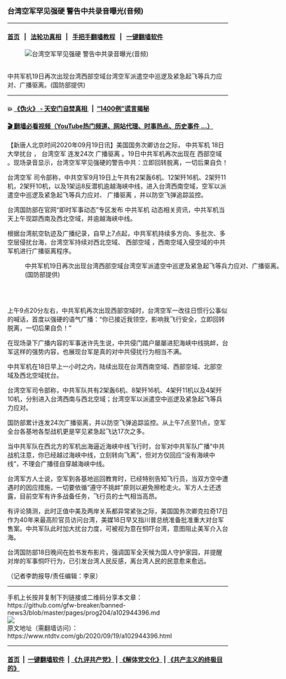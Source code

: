 ### 台湾空军罕见强硬 警告中共录音曝光(音频)
------------------------

#### [首页](https://github.com/gfw-breaker/banned-news3/blob/master/README.md) &nbsp;&nbsp;|&nbsp;&nbsp; [法轮功真相](https://github.com/begood0513/basic/blob/master/README.md)  &nbsp;&nbsp;|&nbsp;&nbsp; [手把手翻墙教程](https://github.com/gfw-breaker/guides/wiki)  &nbsp;&nbsp;|&nbsp;&nbsp; [一键翻墙软件](https://github.com/gfw-breaker/nogfw/blob/master/README.md)  



<div><div class="featured_image">
 <figure>
  <img alt="台湾空军罕见强硬 警告中共录音曝光(音频)" src="https://i.ntdtv.com/assets/uploads/2020/09/a36cab00-fa35-11ea-8dff-35939352fbe6-800x450.jpg"/>
 </figure><br/>
 <span class="caption">
  中共军机19日再次出现台湾西部空域台湾空军派遣空中巡逻及紧急起飞等兵力应对、广播驱离。(国防部提供)
 </span>
</div>
</div><hr/>

#### 💥 [《伪火》 - 天安门自焚真相 ](http://158.247.195.190:10000/videos/blog/weihuo.html)&nbsp; |&nbsp; [“1400例”谎言揭秘  ](http://158.247.195.190:10000/videos/blog/jiexi1400.html)

#### [ 🎬  翻墙必看视频（YouTube热门频道、网站代理、时事热点、历史事件 ...）](https://github.com/gfw-breaker/links/blob/master/banned.md)

<div><div class="post_content" itemprop="articleBody">
 <p>
  【新唐人北京时间2020年09月19日讯】美国国务次卿访台之际，
  <ok href="https://www.ntdtv.com/gb/中共军机.htm">
   中共军机
  </ok>
  18日
  <ok href="https://www.ntdtv.com/gb/大举扰台.htm">
   大举扰台
  </ok>
  ，
  <ok href="https://www.ntdtv.com/gb/台湾空军.htm">
   台湾空军
  </ok>
  连发24次
  <ok href="https://www.ntdtv.com/gb/广播驱离.htm">
   广播驱离
  </ok>
  。19日中共军机再次出现在
  <ok href="https://www.ntdtv.com/gb/西部空域.htm">
   西部空域
  </ok>
  。现场录音显示，台湾空军罕见强硬的警告中共：立即回转脱离，一切后果自负！
 </p>
 <p>
  <ok href="https://www.ntdtv.com/gb/台湾空军.htm">
   台湾空军
  </ok>
  司令部称，中共空军9月19日上午共有2架轰6机、12架歼16机、2架歼11机，2架歼10机，以及1架运8反潜机逾越海峡中线，进入台湾西南空域，空军以派遣空中巡逻及紧急起飞等兵力应对、
  <ok href="https://www.ntdtv.com/gb/广播驱离.htm">
   广播驱离
  </ok>
  ，并以防空飞弹追踪监控。
 </p>
 <p>
  台湾国防部在官网“即时军事动态”专区发布
  <ok href="https://www.ntdtv.com/gb/中共军机.htm">
   中共军机
  </ok>
  动态相关资讯，中共军机当天上午现踪西南及西北空域，并逾越海峡中线。
 </p>
 <p>
  根据台湾航空轨迹及广播纪录，自早上7点起，中共军机持续多方向、多批次、多空层侵扰台海，台湾空军持续对西北空域、
  <ok href="https://www.ntdtv.com/gb/西部空域.htm">
   西部空域
  </ok>
  ，西南空域入侵空域的中共军机进行广播驱离程序。
 </p>
 <figure class="wp-caption alignnone" id="attachment_102944397" style="width: 600px">
  <ok href="https://i.ntdtv.com/assets/uploads/2020/09/645f7690-fa35-11ea-9dbf-998aa4ba9b6b.jpg">
   <img alt="" class="size-medium wp-image-102944397" src="https://i.ntdtv.com/assets/uploads/2020/09/645f7690-fa35-11ea-9dbf-998aa4ba9b6b-600x416.jpg"/>
  </ok>
  <br/><figcaption class="wp-caption-text">
   中共军机19日再次出现台湾西部空域台湾空军派遣空中巡逻及紧急起飞等兵力应对、广播驱离。(国防部提供)
  </figcaption><br/>
 </figure><br/>
 <p>
  上午9点20分左右，中共军机再次出现西部空域时，台湾空军一改往日惯行公事似的喊话，首度以强硬的语气广播：“你已接近我领空，影响我飞行安全，立即回转脱离，一切后果自负！”
 </p>
 <p>
  在现场录下广播内容的军事迷许先生说，中共侵门踏户屡屡进犯海峡中线挑衅，台军这样的强势内容，也展现台军是真的对中共侵扰行为相当不满。
 </p>
 <div class="video_fit_container">
 </div>
 <p>
  中共军机在18日早上一小时之内，陆续出现在台湾西南空域、西部空域、北部空域及西北空域扰台。
 </p>
 <p>
  台湾空军司令部称，中共军队共有2架轰6机、8架歼16机、4架歼11机以及4架歼10机，分别进入台湾西南与西北空域；台湾空军以派遣空中巡逻及紧急起飞等兵力应对。
 </p>
 <p>
  国防部累计连发24次广播驱离，并以防空飞弹追踪监控。从上午7点至11点，空军全台各基地各型战机更是罕见紧急起飞达17次之多。
 </p>
 <p>
  当中共军队在西北方的军机出海逼近海峡中线飞行时，台军对中共军队广播“中共战机注意，你已经越过海峡中线，立刻转向飞离”，但对方仅回应“没有海峡中线”，不理会广播径自穿越海峡中线。
 </p>
 <p>
  台湾军方人士说，空军到各基地巡回教育时，已经特别告知飞行员，当双方空中遭遇时的因应措施，一切要依循“遵守不挑衅”原则以避免擦枪走火。军方人士还透露，目前空军有许多战备任务，飞行员的士气相当高昂。
 </p>
 <p>
  有评论猜测，此时正值中美及两岸关系都异常紧张之际，美国国务次卿克拉奇17日作为40年来最高阶官员访问台湾，美媒18日早又指川普总统准备批准重大对台军售案。中共军队此时加大扰台力度，可被视为意在恫吓台湾，意图阻止美军介入台海。
 </p>
 <p>
  台湾国防部18日晚间在脸书发布影片，强调国军全天候为国人守护家园，并提醒对岸的军事恫吓行为，已引发台湾人民反感，离台湾人民的民意愈来愈远。
 </p>
 <p>
  （记者李韵报导/责任编辑：李泉）
 </p>
 <div class="single_ad">
 </div>
</div>
</div>
<hr/>
手机上长按并复制下列链接或二维码分享本文章：<br/>
https://github.com/gfw-breaker/banned-news3/blob/master/pages/prog204/a102944396.md <br/>
<a href='https://github.com/gfw-breaker/banned-news3/blob/master/pages/prog204/a102944396.md'><img src='https://github.com/gfw-breaker/banned-news3/blob/master/pages/prog204/a102944396.md.png'/></a> <br/>
原文地址（需翻墙访问）：https://www.ntdtv.com/gb/2020/09/19/a102944396.html


------------------------
#### [首页](https://github.com/gfw-breaker/banned-news3/blob/master/README.md) &nbsp;|&nbsp; [一键翻墙软件](https://github.com/gfw-breaker/nogfw/blob/master/README.md) &nbsp;| [《九评共产党》](https://github.com/gfw-breaker/9ping.md/blob/master/README.md#九评之一评共产党是什么) | [《解体党文化》](https://github.com/gfw-breaker/jtdwh.md/blob/master/README.md) | [《共产主义的终极目的》](https://github.com/gfw-breaker/gczydzjmd.md/blob/master/README.md)


<img src='http://gfw-breaker.win/banned-news3/pages/prog204/a102944396.md' width='0px' height='0px'/>